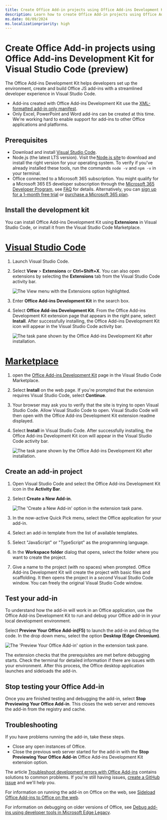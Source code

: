 ```yaml
---
title: Create Office Add-in projects using Office Add-ins Development Kit for Visual Studio Code (preview)
description: Learn how to create Office Add-in projects using Office Add-ins Development Kit.
ms.date: 08/09/2024
ms.localizationpriority: high
---
```


# Create Office Add-in projects using Office Add-ins Development Kit for Visual Studio Code (preview)

The Office Add-ins Development Kit helps developers set up the environment, create and build Office JS add-ins with a streamlined developer experience in Visual Studio Code.

- Add-ins created with Office Add-ins Development Kit use the [XML-formatted add-in only manifest](xml-manifest-overview.md).
- Only Excel, PowerPoint and Word add-ins can be created at this time. We're working hard to enable support for add-ins to other Office applications and platforms.

## Prerequisites

- Download and install [Visual Studio Code](https://visualstudio.microsoft.com/downloads/).
- Node.js (the latest LTS version). Visit the [Node.js site](https://nodejs.org/) to download and install the right version for your operating system. To verify if you've already installed these tools, run the commands `node -v` and `npm -v` in your terminal.
- Office connected to a Microsoft 365 subscription. You might qualify for a Microsoft 365 E5 developer subscription through the [Microsoft 365 Developer Program](https://developer.microsoft.com/microsoft-365/dev-program), see [FAQ](https://learn.microsoft.com/office/developer-program/microsoft-365-developer-program-faq#who-qualifies-for-a-microsoft-365-e5-developer-subscription-) for details. Alternatively, you can [sign up for a 1-month free trial](https://www.microsoft.com/microsoft-365/try?rtc=1) or [purchase a Microsoft 365 plan](https://www.microsoft.com/microsoft-365/buy/compare-all-microsoft-365-products).

## Install the development kit

You can install Office Add-ins Development Kit using **Extensions** in Visual Studio Code, or install it from the Visual Studio Code Marketplace.

# [Visual Studio Code](#tab/vscode)

1. Launch Visual Studio Code.
1. Select **View** > **Extensions** or **Ctrl+Shift+X**. You can also open extensions by selecting the **Extensions** tab from the Visual Studio Code activity bar.

    ![The View menu with the Extensions option highlighted.](../images/)

1. Enter **Office Add-ins Development Kit** in the search box.
1. Select **Office Add-ins Development Kit**. From the Office Add-ins Development Kit extension page that appears in the right pane, select  **Install**. After successfully installing, the Office Add-ins Development Kit icon will appear in the Visual Studio Code activity bar.

    ![The task pane shown by the Office Add-ins Development Kit after installation.](../images/office-add-ins-development-kit-install-activity-bar.png)

# [Marketplace](#tab/marketplace)

1. open the [Office Add-ins Development Kit](https://marketplace.visualstudio.com/items?itemName=msoffice.microsoft-office-add-in-debugger) page in the Visual Studio Code Marketplace.

1. Select **Install** on the web page. If you're prompted that the extension requires Visual Studio Code, select **Continue**.

1. Your browser may ask you to verify that the site is trying to open Visual Studio Code. Allow Visual Studio Code to open. Visual Studio Code will then open with the Office Add-ins Development Kit extension readme displayed.

1. Select **Install** in Visual Studio Code. After successfully installing, the Office Add-ins Development Kit icon will appear in the Visual Studio Code activity bar.

    ![The task pane shown by the Office Add-ins Development Kit after installation.](../images/office-add-ins-development-kit-install-activity-bar.png)

## Create an add-in project

1. Open Visual Studio Code and select the Office Add-ins Development Kit icon in the **Activity Bar**.

1. Select **Create a New Add-in**.

    ![The 'Create a New Add-in' option in the extension task pane.](../images/office-add-ins-development-kit-create-a-new-add-in.png)

1. In the now-active Quick Pick menu, select the Office application for your add-in.
1. Select an add-in template from the list of available templates.
1. Select "JavaScript" or "TypeScript" as the programming language.
1. In the **Workspace folder** dialog that opens, select the folder where you want to create the project.
1. Give a name to the project (with no spaces) when prompted. Office Add-ins Development Kit will create the project with basic files and scaffolding. It then opens the project in a *second* Visual Studio Code window. You can freely the original Visual Studio Code window.

## Test your add-in

To understand how the add-in will work in an Office application, use the Office Add-ins Development Kit to run and debug your Office add-in in your local development environment.

Select **Preview Your Office Add-in(F5)** to launch the add-in and debug the code. In the drop down menu, select the option **Desktop (Edge Chromium)**.

![The 'Preview Your Office Add-in' option in the extension task pane.](../images/office-add-ins-development-kit-preview-your-office-add-in.png)

The extension checks that the prerequisites are met before debugging starts. Check the terminal for detailed information if there are issues with your environment. After this process, the Office desktop application launches and sideloads the add-in.

## Stop testing your Office Add-in

Once you are finished testing and debugging the add-in, select **Stop Previewing Your Office Add-in**. This closes the web server and removes the add-in from the registry and cache.

## Troubleshooting

If you have problems running the add-in, take these steps.

- Close any open instances of Office.
- Close the previous web server started for the add-in with the **Stop Previewing Your Office Add-in** Office Add-ins Development Kit extension option.

The article [Troubleshoot development errors with Office Add-ins](../testing/troubleshoot-development-errors.md) contains solutions to common problems. If you're still having issues, [create a GitHub issue](https://aka.ms/officedevkitnewissue) and we'll help you.  

For information on running the add-in on Office on the web, see [Sideload Office Add-ins to Office on the web](../testing/sideload-office-add-ins-for-testing.md).

For information on debugging on older versions of Office, see [Debug add-ins using developer tools in Microsoft Edge Legacy](../testing/debug-add-ins-using-devtools-edge-legacy.md).
